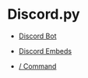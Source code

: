 # Discord.py

- [Discord Bot](<Discord py /Discord Bot .md>)

- [Discord Embeds](<Discord py /Discord Embeds .md>)

 - [/ Command](<Discord py /Command .md>)